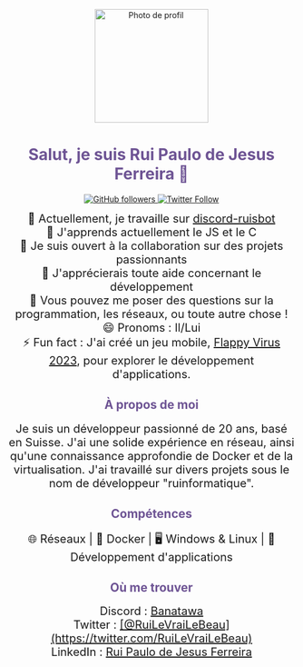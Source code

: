 <!-- Entête du profil -->
<p align="center">
  <img src="[https://your-profile-image-url-here](https://avatars.githubusercontent.com/u/86334233?v=4)" alt="Photo de profil" width="200" height="200">
</p>

<!-- Titre -->
<h1 align="center">
  <span style="color:#6e5494;">Salut, je suis Rui Paulo de Jesus Ferreira 👋</span>
</h1>

<!-- Badges -->
<p align="center">
  <a href="https://github.com/RPDJF">
    <img alt="GitHub followers" src="https://img.shields.io/github/followers/RPDJF?style=social&color=green">
  </a>
  <a href="https://twitter.com/RuiLeVraiLeBeau">
    <img alt="Twitter Follow" src="https://img.shields.io/twitter/follow/RuiLeVraiLeBeau?style=social&color=blue">
  </a>
</p>

<!-- Introduction -->
<p align="center">
  <span style="font-size:20px;">🔭 Actuellement, je travaille sur <a href="https://github.com/RPDJF/discord-ruisbot">discord-ruisbot</a></span><br>
  <span style="font-size:20px;">🌱 J'apprends actuellement le JS et le C</span><br>
  <span style="font-size:20px;">👯 Je suis ouvert à la collaboration sur des projets passionnants</span><br>
  <span style="font-size:20px;">🤔 J'apprécierais toute aide concernant le développement</span><br>
  <span style="font-size:20px;">💬 Vous pouvez me poser des questions sur la programmation, les réseaux, ou toute autre chose !</span><br>
  <span style="font-size:20px;">😄 Pronoms : Il/Lui</span><br>
  <span style="font-size:20px;">⚡ Fun fact : J'ai créé un jeu mobile, <a href="https://play.google.com/store/apps/details?id=ch.ruinformatique.fv23">Flappy Virus 2023</a>, pour explorer le développement d'applications.</span>
</p>

<!-- À propos de moi -->
<h2 align="center">
  <span style="color:#6e5494;">À propos de moi</span>
</h2>
<p align="center">
  <span style="font-size:20px;">Je suis un développeur passionné de 20 ans, basé en Suisse. J'ai une solide expérience en réseau, ainsi qu'une connaissance approfondie de Docker et de la virtualisation. J'ai travaillé sur divers projets sous le nom de développeur "ruinformatique".</span>
</p>

<!-- Compétences -->
<h2 align="center">
  <span style="color:#6e5494;">Compétences</span>
</h2>
<p align="center">
  <span style="font-size:20px;">🌐 Réseaux | 🐳 Docker | 🖥️ Windows & Linux | 📱 Développement d'applications</span>
</p>

<!-- Où me trouver -->
<h2 align="center">
  <span style="color:#6e5494;">Où me trouver</span>
</h2>
<p align="center">
  <span style="font-size:20px;">Discord : <a href="https://discordapp.com/users/YourDiscordID">Banatawa</a></span><br>
  <span style="font-size:20px;">Twitter : <a href="https://twitter.com/RuiLeVraiLeBeau">[@RuiLeVraiLeBeau](https://twitter.com/RuiLeVraiLeBeau)</a></span><br>
  <span style="font-size:20px;">LinkedIn : <a href="https://ch.linkedin.com/in/rui-paulo-de-jesus-ferreira-813abb218">Rui Paulo de Jesus Ferreira</a></span>
</p>
